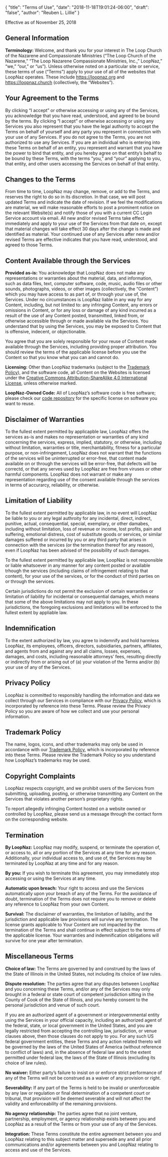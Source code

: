 {
	"title": "Terms of Use",
	"date": "2018-11-18T19:01:24-06:00",
	"draft": "false",
	"author": "Reuben L. Lillie"
}

Effective as of November 25, 2018

## General Information

**Terminology:** Welcome, and thank you for your interest in The Loop Church of the Nazarene and Compassionate Ministries (“The Loop Church of the Nazarene,” “The Loop Nazarene Compassionate Ministries, Inc.,”  LoopNaz,” “we,” “our,” or “us”). Unless otherwise noted on a particular site or service, these terms of use (“Terms”) apply to your use of all of the websites that LoopNaz operates. These include https://loopnaz.org and https://loopnaz.church (collectively, the “Websites”).

## Your Agreement to the Terms

By clicking “I accept” or otherwise accessing or using any of the Services, you acknowledge that you have read, understood, and agreed to be bound by the terms. By clicking “I accept” or otherwise accessing or using any Services you also represent that you have the legal authority to accept the Terms on behalf of yourself and any party you represent in connection with your use of any Services. If you do not agree to the Terms, you are not authorized to use any Services. If you are an individual who is entering into these Terms on behalf of an entity, you represent and warrant that you have the power to bind that entity, and you hereby agree on that entity’s behalf to be bound by these Terms, with the terms “you,” and “your” applying to you, that entity, and other users accessing the Services on behalf of that entity.

## Changes to the Terms

From time to time, LoopNaz may change, remove, or add to the Terms, and reserves the right to do so in its discretion. In that case, we will post updated Terms and indicate the date of revision. If we feel the modifications are material, we will make reasonable efforts to post a prominent notice on the relevant Website(s) and notify those of you with a current CC Login Service account via email. All new and/or revised Terms take effect immediately and apply to your use of the Services from that date on, except that material changes will take effect 30 days after the change is made and identified as material. Your continued use of any Services after new and/or revised Terms are effective indicates that you have read, understood, and agreed to those Terms.

## Content Available through the Services

**Provided as-is:** You acknowledge that LoopNaz does not make any representations or warranties about the material, data, and information, such as data files, text, computer software, code, music, audio files or other sounds, photographs, videos, or other images (collectively, the “Content”) which you may have access to as part of, or through your use of, the Services. Under no circumstances is LoopNaz liable in any way for any Content, including, but not limited to: any infringing Content, any errors or omissions in Content, or for any loss or damage of any kind incurred as a result of the use of any Content posted, transmitted, linked from, or otherwise accessible through or made available via the Services. You understand that by using the Services, you may be exposed to Content that is offensive, indecent, or objectionable.

You agree that you are solely responsible for your reuse of Content made available through the Services, including providing proper attribution. You should review the terms of the applicable license before you use the Content so that you know what you can and cannot do.

**Licensing:** Other than LoopNaz trademarks (subject to the [Trademark Policy][trademark]), and the software code, all Content on the Websites is licensed under the [Creative Commons Attribution-ShareAlike 4.0 International License][cc-by-sa], unless otherwise marked.

**LoopNaz-Owned Code:** All of LoopNaz’s software code is free software; please check our [code repository][github] for the specific license on software you want to reuse.

## Disclaimer of Warranties

To the fullest extent permitted by applicapble law, LoopNaz offers the services as-is and makes no representation or warranties of any kind concerning the services, express, implied, statutory, or otherwise, including without limitation, warranties or title, merchantability, fitness for a particular purpose, or non-infringement, LoopNaz does not warrant that the functions of the services will be uninterrupted or error-free, that content made available on or through the services will be error-free, that defects will be correctd, or that any serves used by LoopNaz are free from viruses or other harmful components. LoopNaz does not warrant or make any representation regarding use of the consent available through the services in terms of accurarcy, reliability, or otherwise.

## Limitation of Liability

To the fullest extent permitted by applicable law, in no event will LoopNaz be liable to you or any legal authroity for any incidental, direct, indirect, punitive, actual, consequential, special, exemplary, or other damabes, including without limitation, loss of revenue or income, lost profits, pain and suffering, emotional distress, cost of substitute goods or services, or similar damages suffered or incurred by you or any third party that arises in connection with the services (or the termination thereof for any reason), even if LoopNaz has been advised of the possibility of such damages.

To the fullest extent permitted by applicable law, LoopNaz is not responsible or liable whatsoever in any manner for any content posted or available trhough the services (including claims of infringement relating to that content), for your use of the services, or for the conduct of third parties on or through the services.

Certain jurisdictions do not permit the exclusion of certain warranties or limitation of liability for incidental or consequential damages, which means that some of the above limitations may not apply to you. In these jurisdictions, the foregoing exclusions and limitations will be enforced to the fullest extent by appliable law.

## Indemnification

To the extent authorized by law, you agree to indemnify and hold harmless LoopNaz, its employees, officers, directors, subsidiaries, partners, affiliates, and agents from and against any and all claims, losses, expenses, damages, and costs, including reasonable attorneys’ fees, resulting directly or indirectly from or arising out of (a) your violation of the Terms and/or (b) your use of any of the Services.

## Privacy Policy

LoopNaz is committed to responsibly handling the information and data we collect through our Services in compliance with our [Privacy Policy][privacy], which is incorporated by reference into these Terms. Please review the Privacy Policy so you are aware of how we collect and use your personal information.

## Trademark Policy

The name, logos, icons, and other trademarks may only be used in accordance with our [Trademark Policy][trademark], which is incorporated by reference into these Terms. Please review the Trademark Policy so you understand how LoopNaz’s trademarks may be used.

## Copyright Complaints

LoopNaz respects copyright, and we prohibit users of the Services from submitting, uploading, posting, or otherwise transmitting any Content on the Services that violates another person’s proprietary rights.

To report allegedly infringing Content hosted on a website owned or controlled by LoopNaz, please send us a message through the contact form on the corresponding website.

## Termination

**By LoopNaz:** LoopNaz may modify, suspend, or terminate the operation of, or access to, all or any portion of the Services at any time for any reason. Additionally, your individual access to, and use of, the Services may be terminated by LoopNaz at any time and for any reason.

**By you:** If you wish to terminate this agreement, you may immediately stop accessing or using the Services at any time.

**Automatic upon breach:** Your right to access and use the Services automatically upon your breach of any of the Terms. For the avoidance of doubt, termination of the Terms does not require you to remove or delete any reference to LoopNaz from your own Content.

**Survival:** The disclaimer of warranties, the limitation of liability, and the jurisdiction and applicable law provisions will survive any termination. The license grants applicable to Your Content are not impacted by the termination of the Terms and shall continue in effect subject to the terms of the applicable license. Your warranties and indemnification obligations will survive for one year after termination.

## Miscellaneous Terms

**Choice of law:** The Terms are governed by and construed by the laws of the State of Illinois in the United States, not including its choice of law rules.

**Dispute resolution:** The parties agree that any disputes between LoopNaz and you concerning these Terms, and/or any of the Services may only brought in a federal or state court of competent jurisdiction sitting in the County of Cook of the State of Illinois, and you hereby consent to the personal jurisdiction and venue of such court.

If you are an authorized agent of a government or intergovernmental entity using the Services in your official capacity, including an authorized agent of the federal, state, or local government in the United States, and you are legally restricted from accepting the controlling law, jurisdiction, or venue clauses above, then those clauses do not apply to you. For any such US federal government entities, these Terms and any action related thereto will be governed by the laws of the United States of America (without reference to conflict of laws) and, in the absence of federal law and to the extent permitted under federal law, the laws of the State of Illinois (excluding its choice of law rules).

**No waiver:** Either party’s failure to insist on or enforce strict performance of any of the Terms will not be construed as a waiver of any provision or right.

**Severability:** If any part of the Terms is held to be invalid or unenforceable by any law or regulation or final determination of a competent court or tribunal, that provision will be deemed severable and will not affect the validity and enforceability of the remaining provisions.

**No agency relationship:** The parties agree that no joint venture, partnership, employment, or agency relationship exists between you and LoopNaz as a result of the Terms or from your use of any of the Services.

**Integration:** These Terms constitute the entire agreement between you and LoopNaz relating to this subject matter and supersede any and all prior communications and/or agreements between you and LoopNaz relating to access and use of the Services.

[cc-by-sa]: https://creativecommons.org/licenses/by-sa/4.0/
[github]: https://github.com/loopnaz/
[privacy]: /privacy/
[trademark]: /trademark/
